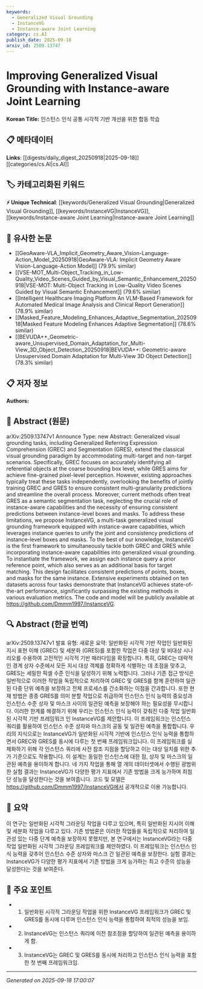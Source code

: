 ```yaml
---
keywords:
  - Generalized Visual Grounding
  - InstanceVG
  - Instance-aware Joint Learning
category: cs.AI
publish_date: 2025-09-18
arxiv_id: 2509.13747
---
```


<!-- KEYWORD_LINKING_METADATA:
{
  "processed_timestamp": "2025-09-22 22:25:24.229455",
  "vocabulary_version": "1.0",
  "selected_keywords": [
    "Generalized Visual Grounding",
    "InstanceVG",
    "Instance-aware Joint Learning"
  ],
  "rejected_keywords": [
    "Computer Vision"
  ],
  "similarity_scores": {
    "Generalized Visual Grounding": 0.8,
    "InstanceVG": 0.78,
    "Instance-aware Joint Learning": 0.75
  },
  "extraction_method": "AI_prompt_based",
  "budget_applied": true
}
-->


# Improving Generalized Visual Grounding with Instance-aware Joint Learning

**Korean Title:** 인스턴스 인식 공통 시각적 기반 개선을 위한 합동 학습

## 📋 메타데이터

**Links**: [[digests/daily_digest_20250918|2025-09-18]]   [[categories/cs.AI|cs.AI]]

## 🏷️ 카테고리화된 키워드
**⚡ Unique Technical**: [[keywords/Generalized Visual Grounding|Generalized Visual Grounding]], [[keywords/InstanceVG|InstanceVG]], [[keywords/Instance-aware Joint Learning|Instance-aware Joint Learning]]

## 🔗 유사한 논문
- [[GeoAware-VLA_Implicit_Geometry_Aware_Vision-Language-Action_Model_20250918|GeoAware-VLA: Implicit Geometry Aware Vision-Language-Action Model]] (79.9% similar)
- [[VSE-MOT_Multi-Object_Tracking_in_Low-Quality_Video_Scenes_Guided_by_Visual_Semantic_Enhancement_20250918|VSE-MOT: Multi-Object Tracking in Low-Quality Video Scenes Guided by Visual Semantic Enhancement]] (79.6% similar)
- [[Intelligent Healthcare Imaging Platform An VLM-Based Framework for Automated Medical Image Analysis and Clinical Report Generation]] (78.9% similar)
- [[Masked_Feature_Modeling_Enhances_Adaptive_Segmentation_20250918|Masked Feature Modeling Enhances Adaptive Segmentation]] (78.6% similar)
- [[BEVUDA++_Geometric-aware_Unsupervised_Domain_Adaptation_for_Multi-View_3D_Object_Detection_20250918|BEVUDA++: Geometric-aware Unsupervised Domain Adaptation for Multi-View 3D Object Detection]] (78.3% similar)

## 📋 저자 정보

**Authors:** 

## 📄 Abstract (원문)

arXiv:2509.13747v1 Announce Type: new 
Abstract: Generalized visual grounding tasks, including Generalized Referring Expression Comprehension (GREC) and Segmentation (GRES), extend the classical visual grounding paradigm by accommodating multi-target and non-target scenarios. Specifically, GREC focuses on accurately identifying all referential objects at the coarse bounding box level, while GRES aims for achieve fine-grained pixel-level perception. However, existing approaches typically treat these tasks independently, overlooking the benefits of jointly training GREC and GRES to ensure consistent multi-granularity predictions and streamline the overall process. Moreover, current methods often treat GRES as a semantic segmentation task, neglecting the crucial role of instance-aware capabilities and the necessity of ensuring consistent predictions between instance-level boxes and masks. To address these limitations, we propose InstanceVG, a multi-task generalized visual grounding framework equipped with instance-aware capabilities, which leverages instance queries to unify the joint and consistency predictions of instance-level boxes and masks. To the best of our knowledge, InstanceVG is the first framework to simultaneously tackle both GREC and GRES while incorporating instance-aware capabilities into generalized visual grounding. To instantiate the framework, we assign each instance query a prior reference point, which also serves as an additional basis for target matching. This design facilitates consistent predictions of points, boxes, and masks for the same instance. Extensive experiments obtained on ten datasets across four tasks demonstrate that InstanceVG achieves state-of-the-art performance, significantly surpassing the existing methods in various evaluation metrics. The code and model will be publicly available at https://github.com/Dmmm1997/InstanceVG.

## 🔍 Abstract (한글 번역)

arXiv:2509.13747v1 발표 유형: 새로운
요약: 일반화된 시각적 기반 작업인 일반화된 지시 표현 이해 (GREC) 및 세분화 (GRES)를 포함한 작업은 다중 대상 및 비대상 시나리오를 수용하여 고전적인 시각적 기반 패러다임을 확장합니다. 특히, GREC는 대략적인 경계 상자 수준에서 모든 지시 대상 객체를 정확하게 식별하는 데 초점을 맞추고, GRES는 세밀한 픽셀 수준 인식을 달성하기 위해 노력합니다. 그러나 기존 접근 방식은 일반적으로 이러한 작업을 독립적으로 처리하여 GREC 및 GRES를 함께 훈련하여 일관된 다중 단위 예측을 보장하고 전체 프로세스를 간소화하는 이점을 간과합니다. 또한 현재 방법은 종종 GRES를 의미 분할 작업으로 취급하여 인스턴스 인식 능력의 중요성과 인스턴스 수준 상자 및 마스크 사이의 일관된 예측을 보장해야 하는 필요성을 무시합니다. 이러한 한계를 해결하기 위해 우리는 인스턴스 인식 능력이 갖춰진 다중 작업 일반화된 시각적 기반 프레임워크 인 InstanceVG를 제안합니다. 이 프레임워크는 인스턴스 쿼리를 활용하여 인스턴스 수준 상자와 마스크의 공동 및 일관된 예측을 통합합니다. 우리의 지식으로는 InstanceVG가 일반화된 시각적 기반에 인스턴스 인식 능력을 통합하면서 GREC와 GRES를 동시에 다루는 첫 번째 프레임워크입니다. 이 프레임워크를 실체화하기 위해 각 인스턴스 쿼리에 사전 참조 지점을 할당하고 이는 대상 일치를 위한 추가 기준으로도 작용합니다. 이 설계는 동일한 인스턴스에 대한 점, 상자 및 마스크의 일관된 예측을 용이하게 합니다. 네 가지 작업을 통해 열 개의 데이터셋에서 수행된 광범위한 실험 결과는 InstanceVG가 다양한 평가 지표에서 기존 방법을 크게 능가하며 최첨단 성능을 달성한다는 것을 보여줍니다. 코드 및 모델은 https://github.com/Dmmm1997/InstanceVG에서 공개적으로 이용 가능합니다.

## 📝 요약

이 연구는 일반화된 시각적 그라운딩 작업을 다루고 있으며, 특히 일반화된 지시어 이해 및 세분화 작업을 다루고 있다. 기존 방법론은 이러한 작업들을 독립적으로 처리하여 일관성 있는 다중 단계 예측을 보장하지 못했지만, 본 연구에서는 InstanceVG라는 다중 작업 일반화된 시각적 그라운딩 프레임워크를 제안하였다. 이 프레임워크는 인스턴스 인식 능력을 갖추어 인스턴스 수준 상자와 마스크 간 일관된 예측을 보장한다. 실험 결과는 InstanceVG가 다양한 평가 지표에서 기존 방법을 크게 능가하는 최고 수준의 성능을 달성한다는 것을 보여준다.

## 🎯 주요 포인트

- 1. 일반화된 시각적 그라운딩 작업을 위한 InstanceVG 프레임워크가 GREC 및 GRES를 동시에 다루며 인스턴스 인식 능력을 통합하여 최적의 성능을 보임.

- 2. InstanceVG는 인스턴스 쿼리에 이전 참조점을 할당하여 일관된 예측을 용이하게 함.

- 3. InstanceVG는 GREC 및 GRES를 동시에 처리하고 인스턴스 인식 능력을 포함한 첫 번째 프레임워크임.

---

*Generated on 2025-09-18 17:00:07*